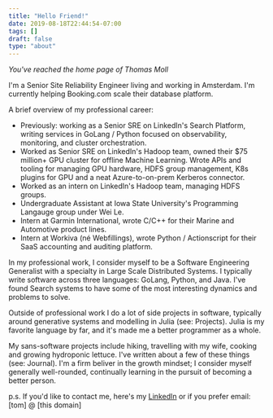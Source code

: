 ```yaml
---
title: "Hello Friend!"
date: 2019-08-18T22:44:54-07:00
tags: []
draft: false
type: "about"
---
```


_You've reached the home page of Thomas Moll_

I'm a Senior Site Reliability Engineer living and working in Amsterdam. I'm currently helping Booking.com scale their database platform.

A brief overview of my professional career:
- Previously: working as a Senior SRE on LinkedIn's Search Platform, writing services in GoLang / Python focused on observability, monitoring, and cluster orchestration.
- Worked as Senior SRE on LinkedIn's Hadoop team, owned their $75 million+ GPU cluster for offline Machine Learning. Wrote APIs and tooling for managing GPU hardware, HDFS group management, K8s plugins for GPU and a neat Azure-to-on-prem Kerberos connector.
- Worked as an intern on LinkedIn's Hadoop team, managing HDFS groups.
- Undergraduate Assistant at Iowa State University's Programming Langauge group under Wei Le.
- Intern at Garmin International, wrote C/C++ for their Marine and Automotive product lines.
- Intern at Workiva (né Webfillings), wrote Python / Actionscript for their SaaS accounting and auditing platform.

In my professional work, I consider myself to be a Software Engineering Generalist with a specialty in Large Scale Distributed Systems. I typically write software across three languages: GoLang, Python, and Java. I've found Search systems to have some of the most interesting dynamics and problems to solve.

Outside of professional work I do a lot of side projects in software, typically around generative systems and modelling in Julia (see: Projects). Julia is my favorite language by far, and it's made me a better programmer as a whole.

My sans-software projects include hiking, travelling with my wife, cooking and growing hydroponic lettuce. I've written about a few of these things (see: Journal). I'm a firm beliver in the growth mindset; I consider myself generally well-rounded, continually learning in the pursuit of becoming a better person.


<p class="f5">p.s. If you'd like to contact me, here's my <a href="https://www.linkedin.com/in/thomasmoll/">LinkedIn</a> or if you prefer email: [tom] @ [this domain]<p>





